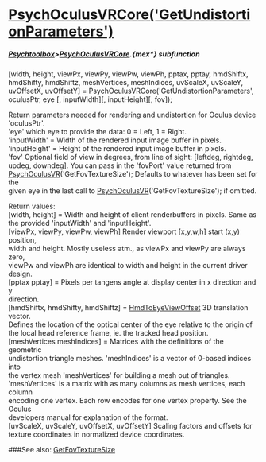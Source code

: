 # [PsychOculusVRCore('GetUndistortionParameters')](PsychOculusVRCore-GetUndistortionParameters) 
##### [Psychtoolbox](Psychtoolbox)>[PsychOculusVRCore](PsychOculusVRCore).{mex*} subfunction

[width, height, viewPx, viewPy, viewPw, viewPh, pptax, pptay, hmdShiftx, hmdShifty, hmdShiftz, meshVertices, meshIndices, uvScaleX, uvScaleY, uvOffsetX, uvOffsetY] = PsychOculusVRCore('GetUndistortionParameters', oculusPtr, eye [, inputWidth][, inputHeight][, fov]);

Return parameters needed for rendering and undistortion for Oculus device  
'oculusPtr'.  
'eye' which eye to provide the data: 0 = Left, 1 = Right.  
'inputWidth' = Width of the rendered input image buffer in pixels.  
'inputHeight' = Height of the rendered input image buffer in pixels.  
'fov' Optional field of view in degrees, from line of sight: [leftdeg, rightdeg,  
updeg, downdeg]. You can pass in the 'fovPort' value returned from  
[PsychOculusVR](PsychOculusVR)('GetFovTextureSize'); Defaults to whatever has been set for the  
given eye in the last call to [PsychOculusVR](PsychOculusVR)('GetFovTextureSize'); if omitted.  
  
Return values:  
[width, height] = Width and height of client renderbuffers in pixels. Same as  
the provided 'inputWidth' and 'inputHeight'.  
[viewPx, viewPy, viewPw, viewPh] Render viewport [x,y,w,h] start (x,y) position,  
width and height. Mostly useless atm., as viewPx and viewPy are always zero,  
viewPw and viewPh are identical to width and height in the current driver  
design.  
[pptax pptay] = Pixels per tangens angle at display center in x direction and y  
direction.  
[hmdShiftx, hmdShifty, hmdShiftz] = [HmdToEyeViewOffset](HmdToEyeViewOffset) 3D translation vector.  
Defines the location of the optical center of the eye relative to the origin of  
the local head reference frame, ie. the tracked head position.  
[meshVertices meshIndices] = Matrices with the definitions of the geometric  
undistortion triangle meshes. 'meshIndices' is a vector of 0-based indices into  
the vertex mesh 'meshVertices' for building a mesh out of triangles.  
'meshVertices' is a matrix with as many columns as mesh vertices, each column  
encoding one vertex. Each row encodes for one vertex property. See the Oculus  
developers manual for explanation of the format.  
[uvScaleX, uvScaleY, uvOffsetX, uvOffsetY] Scaling factors and offsets for  
texture coordinates in normalized device coordinates.  
  


###See also:
[GetFovTextureSize](PsychOculusVRCore-GetFovTextureSize)
